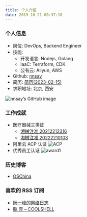 ```yaml
---
title: 个人介绍
date: 2019-10-21 00:37:18
---
```


### 个人信息

- 岗位: DevOps, Backend Engineer
- 技能:
  - 开发语言: Nodejs, Golang
  - IaaC: Terraform, CDK
  - 公有云: Aliyun, AWS
- Github: [nnsay](https://github.com/nnsay)
- 简历: [简历(2023-02-15)](/about/index/王健的简历.pdf)
- 求职地址: 北京, 西安

<!-- | | Description |
| :------- | :------------------------------------------------- |
| 求职地址 | 北京/西安 |
| 工作 | DevOps / Backend Engineer |
| 技能 | Nodejs/Golang/Terraform/Aliyun/AWS |
| Github | [nnsay](https://github.com/nnsay) |
| 简历 | [简历(2023-02-15 版)](/about/index/王健的简历.pdf) | -->

![nnsay’s GitHub image](https://scastiel.dev/api/image/nnsay?dark&removeLink)

### 工作成就

- 医疗器械三类证
  - [湘械注准 20212212316](https://www.nmpa.gov.cn/datasearch/search-info.html?nmpa=aWQ9MDFhYWQxZGYyYTJiYTg2OTAyZjRhYzY3YWRlZWZhNjAmaXRlbUlkPWZmODA4MDgxODNjYWQ3NTAwMTgzY2I2NmZlNjkwMjg1)
  - [湘械注准 20222210103](https://www.nmpa.gov.cn/datasearch/search-info.html?nmpa=aWQ9YTBiNGMxNDgzY2RkYWZiNDc2ZjU3YTQzZmI4NmEwMWQmaXRlbUlkPWZmODA4MDgxODNjYWQ3NTAwMTgzY2I2NmZlNjkwMjg1)
- 阿里云 ACP 认证
  ![ACP](/about/index/acp.jpg)
- 优秀员工认证
  ![award1](/about/index/award1.jpg)

### 历史博客

- [OSChina](https://my.oschina.net/jimmywa)

### 喜欢的 RSS 订阅

- [阮一峰的网络日志](http://www.ruanyifeng.com/blog/)
- [酷 壳 – COOLSHELL](https://coolshell.cn/)
